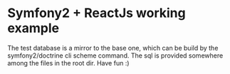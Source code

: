 Symfony2 + ReactJs working example
===========

The test database is a mirror to the base one, which can be build by the symfony2/doctrine cli scheme command. The sql is provided somewhere among the files in the root dir.
Have fun :)
